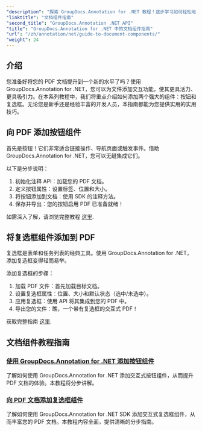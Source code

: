 ```yaml
---
"description": "探索 GroupDocs.Annotation for .NET 教程！逐步学习如何轻松地向 PDF 文档添加交互式按钮和复选框。"
"linktitle": "文档组件指南"
"second_title": "GroupDocs.Annotation .NET API"
"title": "GroupDocs.Annotation for .NET 中的文档组件指南"
"url": "/zh/annotation/net/guide-to-document-components/"
"weight": 24
---
```


## 介绍

您准备好将您的 PDF 文档提升到一个新的水平了吗？使用 GroupDocs.Annotation for .NET，您可以为文件添加交互功能，使其更具活力、更具吸引力。在本系列教程中，我们将重点介绍如何添加两个强大的组件：按钮和复选框。无论您是新手还是经验丰富的开发人员，本指南都能为您提供实用的实用技巧。  

## 向 PDF 添加按钮组件  

首先是按钮！它们非常适合链接操作、导航页面或触发事件。借助 GroupDocs.Annotation for .NET，您可以无缝集成它们。  

以下是分步说明：  
1. 初始化注释 API：加载您的 PDF 文档。  
2. 定义按钮属性：设置标签、位置和大小。  
3. 将按钮添加到文档：使用 SDK 的注释方法。  
4. 保存并导出：您的按钮启用 PDF 已准备就绪！  

如需深入了解，请浏览完整教程 [这里](./adding-button-component/).  

## 将复选框组件添加到 PDF  

复选框是表单和任务列表的经典工具。使用 GroupDocs.Annotation for .NET，添加复选框变得轻而易举。  

添加复选框的步骤：  
1. 加载 PDF 文件：首先加载目标文档。  
2. 设置复选框属性：位置、大小和默认状态（选中/未选中）。  
3. 应用复选框：使用 API 将其集成到您的 PDF 中。  
4. 导出您的文件：瞧，一个带有复选框的交互式 PDF！  

获取完整指南 [这里](./adding-checkbox-component/).  

## 文档组件教程指南
### [使用 GroupDocs.Annotation for .NET 添加按钮组件](./adding-button-component/)
了解如何使用 GroupDocs.Annotation for .NET 添加交互式按钮组件，从而提升 PDF 文档的体验。本教程将分步讲解。
### [向 PDF 文档添加复选框组件](./adding-checkbox-component/)
了解如何使用 GroupDocs.Annotation for .NET SDK 添加交互式复选框组件，从而丰富您的 PDF 文档。本教程内容全面，提供清晰的分步指南。